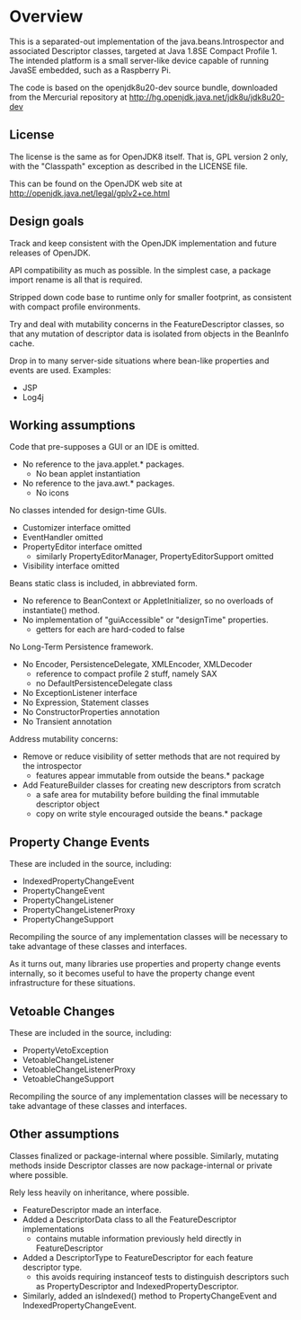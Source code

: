 Overview
========

This is a separated-out implementation of the java.beans.Introspector and
associated Descriptor classes, targeted at Java 1.8SE Compact Profile 1.
The intended platform is a small server-like device capable of running
JavaSE embedded, such as a Raspberry Pi.

The code is based on the openjdk8u20-dev source bundle, downloaded from the
Mercurial repository at http://hg.openjdk.java.net/jdk8u/jdk8u20-dev

License
-------

The license is the same as for OpenJDK8 itself. That is, GPL version 2 only,
with the "Classpath" exception as described in the LICENSE file.

This can be found on the OpenJDK web site at
http://openjdk.java.net/legal/gplv2+ce.html

Design goals
------------

Track and keep consistent with the OpenJDK implementation and future releases
of OpenJDK.

API compatibility as much as possible. In the simplest case, a package
import rename is all that is required.

Stripped down code base to runtime only for smaller footprint, as consistent
with compact profile environments.

Try and deal with mutability concerns in the FeatureDescriptor classes, so that
any mutation of descriptor data is isolated from objects in the BeanInfo
cache.

Drop in to many server-side situations where bean-like properties and events
are used. Examples:

  * JSP
  * Log4j

Working assumptions
-------------------

Code that pre-supposes a GUI or an IDE is omitted.

  * No reference to the java.applet.* packages.
     - No bean applet instantiation
  * No reference to the java.awt.* packages.
     - No icons

No classes intended for design-time GUIs.

  * Customizer interface omitted
  * EventHandler omitted
  * PropertyEditor interface omitted
     - similarly PropertyEditorManager, PropertyEditorSupport omitted
  * Visibility interface omitted

Beans static class is included, in abbreviated form.

  * No reference to BeanContext or AppletInitializer, so no overloads of
    instantiate() method.
  * No implementation of "guiAccessible" or "designTime" properties.
     - getters for each are hard-coded to false

No Long-Term Persistence framework.

  * No Encoder, PersistenceDelegate, XMLEncoder, XMLDecoder
     - reference to compact profile 2 stuff, namely SAX
     - no DefaultPersistenceDelegate class
  * No ExceptionListener interface
  * No Expression, Statement classes
  * No ConstructorProperties annotation
  * No Transient annotation

Address mutability concerns:

  * Remove or reduce visibility of setter methods that are not required
    by the introspector
     - features appear immutable from outside the beans.* package
  * Add FeatureBuilder classes for creating new descriptors from scratch
     - a safe area for mutability before building the final immutable
       descriptor object
     - copy on write style encouraged outside the beans.* package

Property Change Events
----------------------

These are included in the source, including:

  * IndexedPropertyChangeEvent
  * PropertyChangeEvent
  * PropertyChangeListener
  * PropertyChangeListenerProxy
  * PropertyChangeSupport

Recompiling the source of any implementation classes will be necessary
to take advantage of these classes and interfaces.

As it turns out, many libraries use properties and property change events
internally, so it becomes useful to have the property change event
infrastructure for these situations.

Vetoable Changes
----------------

These are included in the source, including:

  * PropertyVetoException
  * VetoableChangeListener
  * VetoableChangeListenerProxy
  * VetoableChangeSupport

Recompiling the source of any implementation classes will be necessary
to take advantage of these classes and interfaces.

Other assumptions
-----------------

Classes finalized or package-internal where possible. Similarly, mutating
methods inside Descriptor classes are now package-internal or private where
possible.

Rely less heavily on inheritance, where possible.

  * FeatureDescriptor made an interface.
  * Added a DescriptorData class to all the FeatureDescriptor implementations
     - contains mutable information previously held directly in
       FeatureDescriptor
  * Added a DescriptorType to FeatureDescriptor for each feature descriptor
    type.
     - this avoids requiring instanceof tests to distinguish descriptors
       such as PropertyDescriptor and IndexedPropertyDescriptor.
  * Similarly, added an isIndexed() method to PropertyChangeEvent and
    IndexedPropertyChangeEvent.
